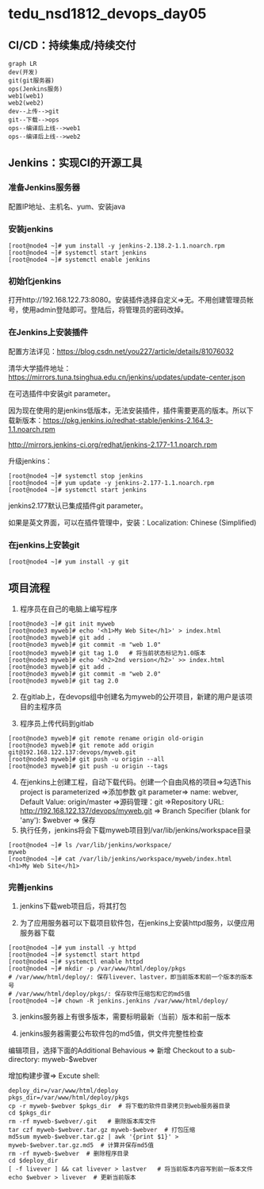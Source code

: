 # tedu_nsd1812_devops_day05

## CI/CD：持续集成/持续交付

```mermaid
graph LR
dev(开发)
git(git服务器)
ops(Jenkins服务)
web1(web1)
web2(web2)
dev--上传-->git
git--下载-->ops
ops--编译后上线-->web1
ops--编译后上线-->web2
```

## Jenkins：实现CI的开源工具

### 准备Jenkins服务器

配置IP地址、主机名、yum、安装java

### 安装jenkins

```shell
[root@node4 ~]# yum install -y jenkins-2.138.2-1.1.noarch.rpm 
[root@node4 ~]# systemctl start jenkins
[root@node4 ~]# systemctl enable jenkins
```

### 初始化jenkins

打开http://192.168.122.73:8080。安装插件选择自定义=>无。不用创建管理员帐号，使用admin登陆即可。登陆后，将管理员的密码改掉。

### 在Jenkins上安装插件

配置方法详见：https://blog.csdn.net/you227/article/details/81076032

清华大学插件地址：https://mirrors.tuna.tsinghua.edu.cn/jenkins/updates/update-center.json

在可选插件中安装git parameter。

因为现在使用的是jenkins低版本，无法安装插件，插件需要更高的版本。所以下载新版本：https://pkg.jenkins.io/redhat-stable/jenkins-2.164.3-1.1.noarch.rpm

http://mirrors.jenkins-ci.org/redhat/jenkins-2.177-1.1.noarch.rpm

升级jenkins：

```shell
[root@node4 ~]# systemctl stop jenkins
[root@node4 ~]# yum update -y jenkins-2.177-1.1.noarch.rpm 
[root@node4 ~]# systemctl start jenkins
```

jenkins2.177默认已集成插件git parameter。

如果是英文界面，可以在插件管理中，安装：Localization: Chinese (Simplified)

### 在jenkins上安装git

```shell
[root@node4 ~]# yum install -y git
```



## 项目流程

1. 程序员在自己的电脑上编写程序

```shell
[root@node3 ~]# git init myweb
[root@node3 myweb]# echo '<h1>My Web Site</h1>' > index.html
[root@node3 myweb]# git add .
[root@node3 myweb]# git commit -m "web 1.0"
[root@node3 myweb]# git tag 1.0   # 将当前状态标记为1.0版本
[root@node3 myweb]# echo '<h2>2nd version</h2>' >> index.html 
[root@node3 myweb]# git add .
[root@node3 myweb]# git commit -m "web 2.0"
[root@node3 myweb]# git tag 2.0
```

2. 在gitlab上，在devops组中创建名为myweb的公开项目，新建的用户是该项目的主程序员

3. 程序员上传代码到gitlab

```shell
[root@node3 myweb]# git remote rename origin old-origin
[root@node3 myweb]# git remote add origin git@192.168.122.137:devops/myweb.git
[root@node3 myweb]# git push -u origin --all
[root@node3 myweb]# git push -u origin --tags
```

4. 在jenkins上创建工程，自动下载代码。创建一个自由风格的项目=>勾选This project is parameterized =>添加参数 git parameter=> name: webver, Default Value: origin/master =>源码管理：git =>Repository URL: http://192.168.122.137/devops/myweb.git => Branch Specifier (blank for 'any'): $webver => 保存
5. 执行任务，jenkins将会下载myweb项目到/var/lib/jenkins/workspace目录

```shell
[root@node4 ~]# ls /var/lib/jenkins/workspace/
myweb
[root@node4 ~]# cat /var/lib/jenkins/workspace/myweb/index.html 
<h1>My Web Site</h1>
```

### 完善jenkins

1. jenkins下载web项目后，将其打包

2. 为了应用服务器可以下载项目软件包，在jenkins上安装httpd服务，以便应用服务器下载
```shell
[root@node4 ~]# yum install -y httpd
[root@node4 ~]# systemctl start httpd 
[root@node4 ~]# systemctl enable httpd
[root@node4 ~]# mkdir -p /var/www/html/deploy/pkgs
# /var/www/html/deploy/: 保存livever、lastver，即当前版本和前一个版本的版本号
# /var/www/html/deploy/pkgs/: 保存软件压缩包和它的md5值
[root@node4 ~]# chown -R jenkins.jenkins /var/www/html/deploy/
```

3. jenkins服务器上有很多版本，需要标明最新（当前）版本和前一版本

4. jenkins服务器需要公布软件包的md5值，供文件完整性检查

编辑项目，选择下面的Additional Behavious => 新增 Checkout to a sub-directory: myweb-$webver

增加构建步骤=> Excute shell:

```shell
deploy_dir=/var/www/html/deploy
pkgs_dir=/var/www/html/deploy/pkgs
cp -r myweb-$webver $pkgs_dir  # 将下载的软件目录拷贝到web服务器目录
cd $pkgs_dir
rm -rf myweb-$webver/.git   # 删除版本库文件
tar czf myweb-$webver.tar.gz myweb-$webver  # 打包压缩
md5sum myweb-$webver.tar.gz | awk '{print $1}' > myweb-$webver.tar.gz.md5  # 计算并保存md5值
rm -rf myweb-$webver  # 删除程序目录
cd $deploy_dir
[ -f livever ] && cat livever > lastver   # 将当前版本内容写到前一版本文件
echo $webver > livever  # 更新当前版本
```









